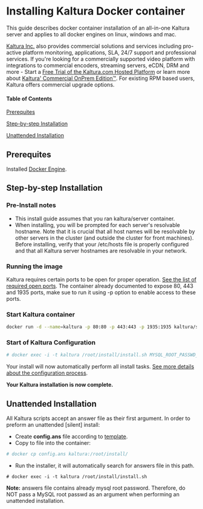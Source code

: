 # Installing Kaltura Docker container 
This guide describes docker container installation of an all-in-one Kaltura server and applies to all docker engines on linux, windows and mac.

[Kaltura Inc.](http://corp.kaltura.com) also provides commercial solutions and services including pro-active platform monitoring, applications, SLA, 24/7 support and professional services. If you're looking for a commercially supported video platform  with integrations to commercial encoders, streaming servers, eCDN, DRM and more - Start a [Free Trial of the Kaltura.com Hosted Platform](http://corp.kaltura.com/free-trial) or learn more about [Kaltura' Commercial OnPrem Edition™](http://corp.kaltura.com/Deployment-Options/Kaltura-On-Prem-Edition). For existing RPM based users, Kaltura offers commercial upgrade options.

#### Table of Contents

[Prerequites](https://github.com/kaltura/platform-install-packages/blob/master/doc/install-docker.md#prerequites)

[Step-by-step Installation](https://github.com/kaltura/platform-install-packages/blob/master/doc/install-docker.md#step-by-step-installation)

[Unattended Installation](https://github.com/kaltura/platform-install-packages/blob/master/doc/install-docker.md#unattended-installation)

## Prerequites

Installed [Docker Engine](https://docs.docker.com/engine/installation).

## Step-by-step Installation

### Pre-Install notes
* This install guide assumes that you ran kaltura/server container.
* When installing, you will be prompted for each server's resolvable hostname. Note that it is crucial that all host names will be resolvable by other servers in the cluster (and outside the cluster for front machines). Before installing, verify that your /etc/hosts file is properly configured and that all Kaltura server hostnames are resolvable in your network.

### Running the image
Kaltura requires certain ports to be open for proper operation. [See the list of required open ports](https://github.com/kaltura/platform-install-packages/blob/master/doc/kaltura-required-ports.md).
The container already documented to expose 80, 443 and 1935 ports, make sue to run it using -p option to enable access to these ports.

### Start Kaltura container
```bash
docker run -d --name=kaltura -p 80:80 -p 443:443 -p 1935:1935 kaltura/server
```

### Start of Kaltura Configuration

```bash
# docker exec -i -t kaltura /root/install/install.sh MYSQL_ROOT_PASSWD_HERE
``` 

Your install will now automatically perform all install tasks.
[See more details about the configuration process](https://github.com/kaltura/platform-install-packages/blob/master/doc/install-kaltura-redhat-based.md#start-of-kaltura-configuration).

**Your Kaltura installation is now complete.**

## Unattended Installation
All Kaltura scripts accept an answer file as their first argument.
In order to preform an unattended [silent] install:

 - Create **config.ans** file according to [template](https://github.com/kaltura/platform-install-packages/blob/master/doc/kaltura.template.ans).
 - Copy to file into the container: 
```bash
# docker cp config.ans kaltura:/root/install/
``` 
 - Run the installer, it will automatically search for answers file in this path.
```
# docker exec -i -t kaltura /root/install/install.sh
```

**Note:** answers file contains already mysql root password. Therefore, do NOT pass a MySQL root passwd as an argument when performing an unattended installation.

